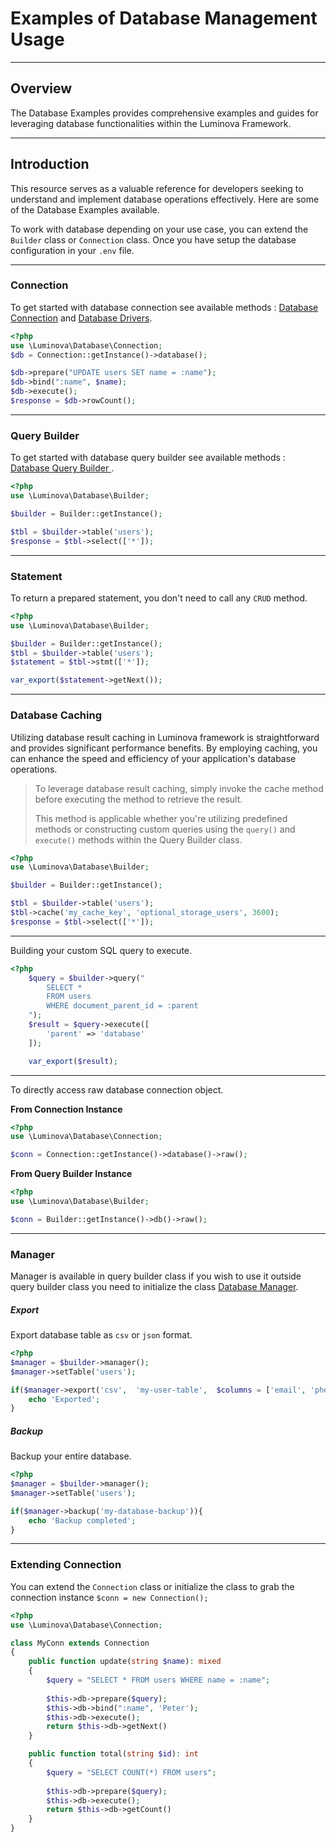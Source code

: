 # Examples of Database Management Usage

***

## Overview

The Database Examples provides comprehensive examples and guides for leveraging database functionalities within the Luminova Framework.

***

## Introduction

This resource serves as a valuable reference for developers seeking to understand and implement database operations effectively. Here are some of the Database Examples available.

To work with database depending on your use case, you can extend the `Builder` class or `Connection` class.
Once you have setup the database configuration in your `.env` file.

***

### Connection 

To get started with database connection see available methods : [Database Connection](/database/connection.md) and [Database Drivers](/database/drivers.md).

```php
<?php
use \Luminova\Database\Connection;
$db = Connection::getInstance()->database();

$db->prepare("UPDATE users SET name = :name");
$db->bind(":name", $name);
$db->execute();
$response = $db->rowCount();
```

***

### Query Builder

To get started with database query builder see available methods : [Database Query Builder ](/database/query-builder.md).

```php
<?php
use \Luminova\Database\Builder;

$builder = Builder::getInstance();

$tbl = $builder->table('users');
$response = $tbl->select(['*']);
```

***

### Statement

To return a prepared statement, you don't need to call any `CRUD` method.

```php
<?php
use \Luminova\Database\Builder;

$builder = Builder::getInstance();
$tbl = $builder->table('users');
$statement = $tbl->stmt(['*']);

var_export($statement->getNext());
```

***

### Database Caching 

Utilizing database result caching in Luminova framework is straightforward and provides significant performance benefits. By employing caching, you can enhance the speed and efficiency of your application's database operations.

> To leverage database result caching, simply invoke the cache method before executing the method to retrieve the result. 
> 
> This method is applicable whether you're utilizing predefined methods or constructing custom queries using the `query()` and `execute()` methods within the Query Builder class.

```php
<?php
use \Luminova\Database\Builder;

$builder = Builder::getInstance();

$tbl = $builder->table('users');
$tbl->cache('my_cache_key', 'optional_storage_users', 3600);
$response = $tbl->select(['*']);
```

***

Building your custom SQL query to execute.

```php
<?php
	$query = $builder->query("
		SELECT * 
		FROM users
		WHERE document_parent_id = :parent
	");
	$result = $query->execute([
		'parent' => 'database'
	]);

	var_export($result);
```

***

To directly access raw database connection object.

**From Connection Instance**
```php 
<?php 
use \Luminova\Database\Connection;

$conn = Connection::getInstance()->database()->raw();
```

**From Query Builder Instance**

```php 
<?php 
use \Luminova\Database\Builder;

$conn = Builder::getInstance()->db()->raw();
```

***

### Manager

Manager is available in query builder class if you wish to use it outside query builder class you need to initialize the class  [Database Manager](/database/manager.md).

##### Export

Export database table as `csv` or `json` format.

```php 
<?php
$manager = $builder->manager();
$manager->setTable('users');

if($manager->export('csv',  'my-user-table',  $columns = ['email', 'phone'])){
	echo 'Exported';
}
```

##### Backup

Backup your entire database.

```php 
<?php
$manager = $builder->manager();
$manager->setTable('users');

if($manager->backup('my-database-backup')){
	echo 'Backup completed';
}
```

***

### Extending Connection

You can extend the `Connection` class or initialize the class to grab the connection instance `$conn = new Connection();`

```php 
<?php
use \Luminova\Database\Connection;

class MyConn extends Connection 
{  
    public function update(string $name): mixed 
	{
        $query = "SELECT * FROM users WHERE name = :name";
        
        $this->db->prepare($query);
        $this->db->bind(":name", 'Peter');
        $this->db->execute();
        return $this->db->getNext()     
    }

    public function total(string $id): int 
	{
        $query = "SELECT COUNT(*) FROM users";
        
        $this->db->prepare($query);
        $this->db->execute();
        return $this->db->getCount()     
    }
}
```